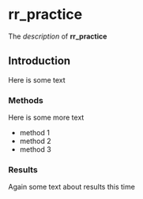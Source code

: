 # rr_practice
The *description* of **rr_practice**

## Introduction
Here is some text

### Methods
Here is some more text
* method 1
* method 2
* method 3
### Results
Again some text about results this time

